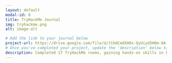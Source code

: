 ```yaml
---
layout: default
modal-id: 6
title: TryHackMe Journal
img: tryhackme.png
alt: image-alt

# Add the link to your journal below
project-url: https://drive.google.com/file/d/1tbOCmdXA0x-QyUiyd5H0m-8Af2HzJlxp/view?usp=sharing
# Once you've completed your project, update the 'description' below to this one: Completed 17 TryHackMe rooms, gaining hands-on skills in Linux and Windows fundamentals, log analysis, network troubleshooting with Wireshark, and incident handling with Splunk.
description: Completed 17 TryHackMe rooms, gaining hands-on skills in Linux and Windows fundamentals, log analysis, network troubleshooting with Wireshark, and incident handling with Splunk.
---
```

